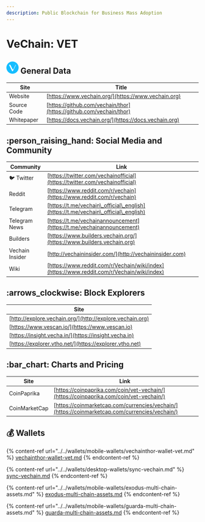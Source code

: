 ```yaml
---
description: Public Blockchain for Business Mass Adoption
---
```


# VeChain: VET

## <img src="../../.gitbook/assets/vet.png" alt="" data-size="original"> General Data

| Site        | Title                                                              |
| ----------- | ------------------------------------------------------------------ |
| Website     | [https://www.vechain.org/](https://www.vechain.org)                |
| Source Code | [https://github.com/vechain/thor](https://github.com/vechain/thor) |
| Whitepaper  | [https://docs.vechain.org/](https://docs.vechain.org)              |

## :person\_raising\_hand: Social Media and Community

| Community       | Link                                                                                       |
| --------------- | ------------------------------------------------------------------------------------------ |
| :bird: Twitter  | [https://twitter.com/vechainofficial](https://twitter.com/vechainofficial)                 |
| Reddit          | [https://www.reddit.com/r/vechain](https://www.reddit.com/r/vechain)                       |
| Telegram        | [https://t.me/vechain\_official\_english](https://t.me/vechain\_official\_english)         |
| Telegram News   | [https://t.me/vechainannouncement](https://t.me/vechainannouncement)                       |
| Builders        | [https://www.builders.vechain.org/](https://www.builders.vechain.org)                      |
| Vechain Insider | [http://vechaininsider.com/](http://vechaininsider.com)                                    |
| Wiki            | [https://www.reddit.com/r/Vechain/wiki/index](https://www.reddit.com/r/Vechain/wiki/index) |

## :arrows\_clockwise: Block Explorers

| Site                                                      |
| --------------------------------------------------------- |
| [http://explore.vechain.org/](http://explore.vechain.org) |
| [https://www.vescan.io/](https://www.vescan.io)           |
| [https://insight.vecha.in/](https://insight.vecha.in)     |
| [https://explorer.vtho.net/](https://explorer.vtho.net)   |

## :bar\_chart: Charts and Pricing

| Site          | Link                                                                                           |
| ------------- | ---------------------------------------------------------------------------------------------- |
| CoinPaprika   | [https://coinpaprika.com/coin/vet-vechain/](https://coinpaprika.com/coin/vet-vechain/)         |
| CoinMarketCap | [https://coinmarketcap.com/currencies/vechain/](https://coinmarketcap.com/currencies/vechain/) |

## :moneybag: Wallets

{% content-ref url="../../wallets/mobile-wallets/vechainthor-wallet-vet.md" %}
[vechainthor-wallet-vet.md](../../wallets/mobile-wallets/vechainthor-wallet-vet.md)
{% endcontent-ref %}

{% content-ref url="../../wallets/desktop-wallets/sync-vechain.md" %}
[sync-vechain.md](../../wallets/desktop-wallets/sync-vechain.md)
{% endcontent-ref %}

{% content-ref url="../../wallets/mobile-wallets/exodus-multi-chain-assets.md" %}
[exodus-multi-chain-assets.md](../../wallets/mobile-wallets/exodus-multi-chain-assets.md)
{% endcontent-ref %}

{% content-ref url="../../wallets/mobile-wallets/guarda-multi-chain-assets.md" %}
[guarda-multi-chain-assets.md](../../wallets/mobile-wallets/guarda-multi-chain-assets.md)
{% endcontent-ref %}
